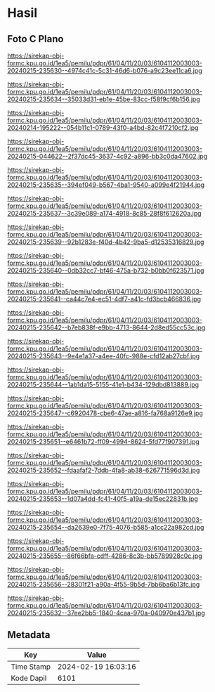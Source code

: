 # Hasil

## Foto C Plano

https://sirekap-obj-formc.kpu.go.id/1ea5/pemilu/pdpr/61/04/11/20/03/6104112003003-20240215-235630--4974c41c-5c31-46d6-b076-a9c23ee11ca6.jpg

https://sirekap-obj-formc.kpu.go.id/1ea5/pemilu/pdpr/61/04/11/20/03/6104112003003-20240215-235634--35033d31-eb1e-45be-83cc-f58f9cf6b156.jpg

https://sirekap-obj-formc.kpu.go.id/1ea5/pemilu/pdpr/61/04/11/20/03/6104112003003-20240214-195222--054b11c1-0789-43f0-a4bd-82c4f7210cf2.jpg

https://sirekap-obj-formc.kpu.go.id/1ea5/pemilu/pdpr/61/04/11/20/03/6104112003003-20240215-044622--2f37dc45-3637-4c92-a896-bb3c0da47602.jpg

https://sirekap-obj-formc.kpu.go.id/1ea5/pemilu/pdpr/61/04/11/20/03/6104112003003-20240215-235635--394ef049-b567-4ba1-9540-a099e4f21944.jpg

https://sirekap-obj-formc.kpu.go.id/1ea5/pemilu/pdpr/61/04/11/20/03/6104112003003-20240215-235637--3c39e089-a174-4918-8c85-28f8f612620a.jpg

https://sirekap-obj-formc.kpu.go.id/1ea5/pemilu/pdpr/61/04/11/20/03/6104112003003-20240215-235639--92b1283e-f40d-4b42-9ba5-d12535316829.jpg

https://sirekap-obj-formc.kpu.go.id/1ea5/pemilu/pdpr/61/04/11/20/03/6104112003003-20240215-235640--0db32cc7-bf46-475a-b732-b0bb0f623571.jpg

https://sirekap-obj-formc.kpu.go.id/1ea5/pemilu/pdpr/61/04/11/20/03/6104112003003-20240215-235641--ca44c7e4-ec51-4df7-a41c-fd3bcb466836.jpg

https://sirekap-obj-formc.kpu.go.id/1ea5/pemilu/pdpr/61/04/11/20/03/6104112003003-20240215-235642--b7eb838f-e9bb-4713-8644-2d8ed55cc53c.jpg

https://sirekap-obj-formc.kpu.go.id/1ea5/pemilu/pdpr/61/04/11/20/03/6104112003003-20240215-235643--9e4e1a37-a4ee-40fc-988e-cfd12ab27cbf.jpg

https://sirekap-obj-formc.kpu.go.id/1ea5/pemilu/pdpr/61/04/11/20/03/6104112003003-20240215-235644--1ab1da15-5155-41e1-b434-129dbd813889.jpg

https://sirekap-obj-formc.kpu.go.id/1ea5/pemilu/pdpr/61/04/11/20/03/6104112003003-20240215-235647--c6920478-cbe6-47ae-a816-fa768a9126e9.jpg

https://sirekap-obj-formc.kpu.go.id/1ea5/pemilu/pdpr/61/04/11/20/03/6104112003003-20240215-235651--e6461b72-ff09-4994-8624-5fd77f907391.jpg

https://sirekap-obj-formc.kpu.go.id/1ea5/pemilu/pdpr/61/04/11/20/03/6104112003003-20240215-235652--fdaafaf2-7ddb-4fa8-ab38-626771596d3d.jpg

https://sirekap-obj-formc.kpu.go.id/1ea5/pemilu/pdpr/61/04/11/20/03/6104112003003-20240215-235653--1d07a4dd-fc41-40f5-a19a-de15ec22831b.jpg

https://sirekap-obj-formc.kpu.go.id/1ea5/pemilu/pdpr/61/04/11/20/03/6104112003003-20240215-235654--da2639e0-7f75-4076-b585-a1cc22a982cd.jpg

https://sirekap-obj-formc.kpu.go.id/1ea5/pemilu/pdpr/61/04/11/20/03/6104112003003-20240215-235655--86f66bfa-cdff-4286-8c3b-bb5789928c0c.jpg

https://sirekap-obj-formc.kpu.go.id/1ea5/pemilu/pdpr/61/04/11/20/03/6104112003003-20240215-235656--28301f21-a90a-4f55-9b5d-7bb6ba6b13fc.jpg

https://sirekap-obj-formc.kpu.go.id/1ea5/pemilu/pdpr/61/04/11/20/03/6104112003003-20240215-235632--37ee2bb5-1840-4caa-970a-040970e437b1.jpg


## Metadata

| Key        | Value               |
| ---------- | ------------------- |
| Time Stamp | 2024-02-19 16:03:16 |
| Kode Dapil | 6101                |




